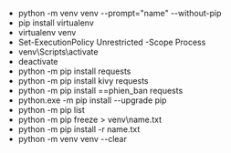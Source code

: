  - python -m venv venv --prompt="name" --without-pip
 - pip install virtualenv
 - virtualenv venv
 - Set-ExecutionPolicy Unrestricted -Scope Process
 - venv\Scripts\activate
 - deactivate
 - python -m pip install requests
 - python -m pip install kivy requests
 - python -m pip install <package-name>==phien_ban requests
 - python.exe -m pip install --upgrade pip
 - python -m pip list
 - python -m pip freeze > venv\name.txt
 - python -m pip install -r name.txt
 - python -m venv venv --clear
